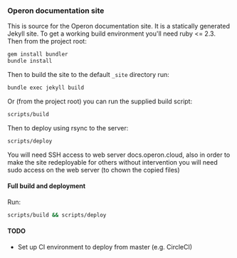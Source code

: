 ### Operon documentation site

This is source for the Operon documentation site. It is a statically generated Jekyll site. To get a working build environment you'll need ruby <= 2.3. Then from the project root:

```bash
gem install bundler
bundle install
```

Then to build the site to the default `_site` directory run:

```bash
bundle exec jekyll build
```

Or (from the project root) you can run the supplied build script:

```bash
scripts/build
```

Then to deploy using rsync to the server:

```bash
scripts/deploy
```

You will need SSH access to web server docs.operon.cloud, also in order to make the site redeployable for others without intervention you will need sudo access on the web server (to chown the copied files)

#### Full build and deployment

Run:

```bash
scripts/build && scripts/deploy
```

#### TODO
- Set up CI environment to deploy from master (e.g. CircleCI)
